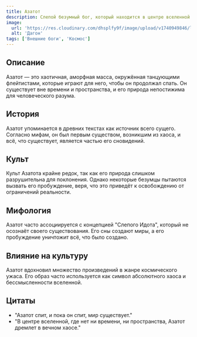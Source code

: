 ```yaml
---
title: Азатот
description: Слепой безумный бог, который находится в центре вселенной. Его пробуждение уничтожит реальность.
image:
  url: 'https://res.cloudinary.com/dhsplfy9f/image/upload/v1740949846/lovecraft/vsf6zdgihwsjzdl4mifz.jpg'
  alt: 'Дагон'
tags: ['Внешние боги', 'Космос']
---
```


## Описание

Азатот — это хаотичная, аморфная масса, окружённая танцующими флейтистами, которые играют для него, чтобы он продолжал спать. Он существует вне времени и пространства, и его природа непостижима для человеческого разума.

## История

Азатот упоминается в древних текстах как источник всего сущего. Согласно мифам, он был первым существом, возникшим из хаоса, и всё, что существует, является частью его сновидений.

## Культ

Культ Азатота крайне редок, так как его природа слишком разрушительна для поклонения. Однако некоторые безумцы пытаются вызвать его пробуждение, веря, что это приведёт к освобождению от ограничений реальности.

## Мифология

Азатот часто ассоциируется с концепцией "Слепого Идота", который не осознаёт своего существования. Его сны создают миры, а его пробуждение уничтожит всё, что было создано.

## Влияние на культуру

Азатот вдохновил множество произведений в жанре космического ужаса. Его образ часто используется как символ абсолютного хаоса и бессмысленности вселенной.

## Цитаты

- "Азатот спит, и пока он спит, мир существует."
- "В центре вселенной, где нет ни времени, ни пространства, Азатот дремлет в вечном хаосе."
